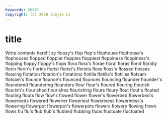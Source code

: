 ```yaml
---
Keywords: 26801
Copyright: (C) 2020 Junjie Li
---
```


# title

Write contents here!!!
zy 
floozy's 
flop 
flop's 
flophouse 
flophouse's 
flophouses 
flopped
floppier 
floppies 
floppiest 
floppiness 
floppiness's 
flopping 
floppy 
floppy's 
flops 
flora
flora's 
florae 
floral 
floras 
florid 
floridly 
florin 
florin's 
florins 
florist
florist's 
florists 
floss 
floss's 
flossed 
flosses 
flossing 
flotation 
flotation's 
flotations
flotilla 
flotilla's 
flotillas 
flotsam 
flotsam's 
flounce 
flounce's 
flounced 
flounces 
flouncing
flounder 
flounder's 
floundered 
floundering 
flounders 
flour 
flour's 
floured 
flouring 
flourish
flourish's 
flourished 
flourishes 
flourishing 
flours 
floury 
flout 
flout's 
flouted 
flouting
flouts 
flow 
flow's 
flowed 
flower 
flower's 
flowerbed 
flowerbed's 
flowerbeds 
flowered
flowerier 
floweriest 
floweriness 
floweriness's 
flowering 
flowerpot 
flowerpot's 
flowerpots 
flowers 
flowery
flowing 
flown 
flows 
flu 
flu's 
flub 
flub's 
flubbed 
flubbing 
flubs
fluctuate 
fluctuated 
